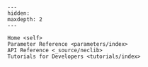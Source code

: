 ```{include} ../README.md
```

```{toctree}
---
hidden:
maxdepth: 2
---

Home <self>
Parameter Reference <parameters/index>
API Reference <_source/neclib>
Tutorials for Developers <tutorials/index>
```
